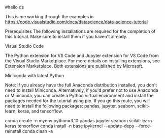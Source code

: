 #hello ds

This is me working through the examples in https://code.visualstudio.com/docs/datascience/data-science-tutorial

Prerequisites
The following installations are required for the completion of this tutorial. Make sure to install them if you haven't already.

Visual Studio Code

The Python extension for VS Code and Jupyter extension for VS Code from the Visual Studio Marketplace. For more details on installing extensions, see Extension Marketplace. Both extensions are published by Microsoft.

Miniconda with latest Python

Note: If you already have the full Anaconda distribution installed, you don't need to install Miniconda. Alternatively, if you'd prefer not to use Anaconda or Miniconda, you can create a Python virtual environment and install the packages needed for the tutorial using pip. If you go this route, you will need to install the following packages: pandas, jupyter, seaborn, scikit-learn, keras, and tensorflow.


conda create -n myenv python=3.10 pandas jupyter seaborn scikit-learn keras tensorflow
conda install -n base ipykernel --update-deps --force-reinstall
conda clean -a

